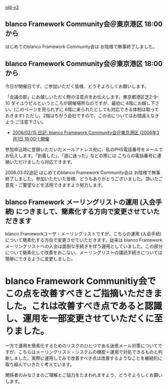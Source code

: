 [old-v2](ig060301-orig.html)

## blanco Framework Community会＠東京港区 18:00から

はじめてのblanco Framework Community会は お陰様で無事終了しました。

## blanco Framework Community会＠東京港区 18:00から

今日が開催日です。ご参加いただく皆様、どうぞよろしくお願いします。

「会議の部」にお越しいただく際の注意点をお伝えします。東京都港区芝2-9-10 ダイユウビルというところが開催場所なのですが、最初に 4階にお越し下さい。(このページを見られずに
6階に来られたとしても対応できる体制は取っておきます) ただし、2階はちがう会社ですので、この点についてはお間違えなきよう ご注意下さい。

* [2006/02/15 日記: blanco Framework Community会＠東京港区 (2006年3月1日 18:00-) 開催](ig060215.html)

参加申込時に登録いただいたメールアドレス宛に、私のPHS電話番号をメールでお伝えします。「到着した」、「道に迷った」などの際には こちらの電話番号に連絡いただけましたら対応できます。

2006.03.02追記 はじめてのblanco Framework Community会は お陰様で無事終了しました。参加いただいた皆様、どうもありがとうございました。頂いたご意見・ご要望などを活用できますよう努力します。

## blanco Framework メーリングリストの運用 (入会手続) につきまして、簡素化する方向で変更させていただきます

blanco Frameworkユーザ・メーリングリストですが、こちらの運用 (入会手続) について簡素化する方向で変更させていただきます。従来は blanco Framework メーリングリストへの入会は面倒な手続きを伴う運用としていました。この部分について簡素化して改善をおこない、メーリングリストの講読手続きについては簡単にできるように変更しました。
# blanco Framework Communitiy会で この点を改善すべきとご指摘いただきました。これは改善すべき点であると認識し、運用を一部変更させていただくに至りました。

一方で運用を簡素化するためのリスクのひとつである迷惑メール対策についてですが、こちらはメーリングリスト・システムの機能＋運用で対処できるものと判断しました。実際に運用してみて改善すべき点は改善するようなことを継続的に取り組んでいきたく考えています。

関係者のみなさまのご理解とご協力をたまわれますよう、どうぞよろしくお願いします。
